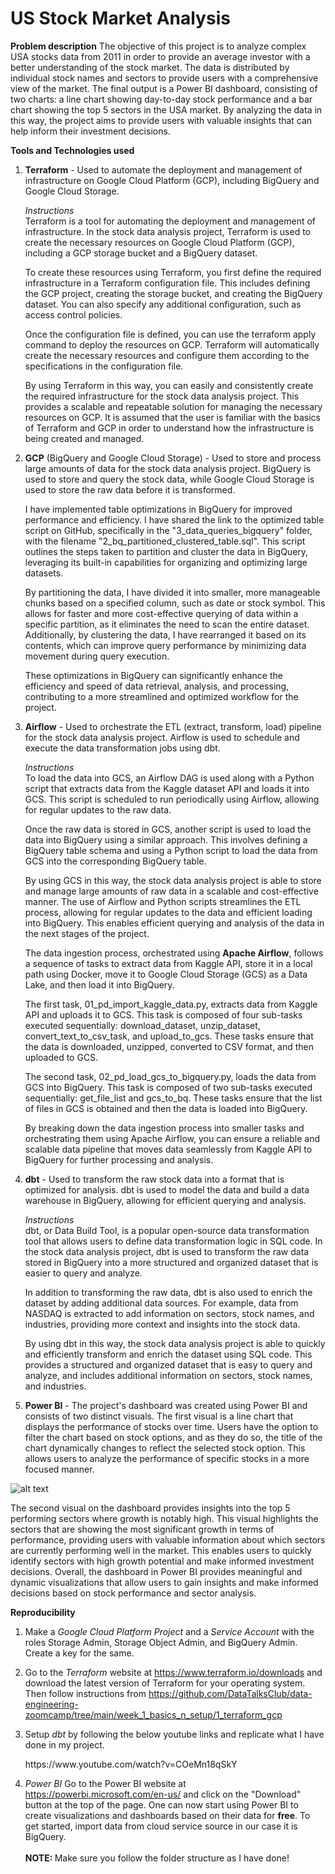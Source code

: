 # US Stock Market Analysis
<b>Problem description</b>
The objective of this project is to analyze complex USA stocks data from 2011 in order to provide an average investor with a better understanding of the stock market. The data is distributed by individual stock names and sectors to provide users with a comprehensive view of the market. The final output is a Power BI dashboard, consisting of two charts: a line chart showing day-to-day stock performance and a bar chart showing the top 5 sectors in the USA market. By analyzing the data in this way, the project aims to provide users with valuable insights that can help inform their investment decisions.

<b>Tools and Technologies used</b>
1. <b>Terraform</b> - Used to automate the deployment and management of infrastructure on Google Cloud Platform (GCP), including BigQuery and Google Cloud Storage.

    <i>Instructions</i><br>
    Terraform is a tool for automating the deployment and management of infrastructure. In the stock data analysis project, Terraform is used to create the necessary resources on Google Cloud Platform (GCP), including a GCP storage bucket and a BigQuery dataset.

    To create these resources using Terraform, you first define the required infrastructure in a Terraform configuration file. This includes defining the GCP project, creating the storage bucket, and creating the BigQuery dataset. You can also specify any additional configuration, such as access control policies.

    Once the configuration file is defined, you can use the terraform apply command to deploy the resources on GCP. Terraform will automatically create the necessary resources and configure them according to the specifications in the configuration file.

    By using Terraform in this way, you can easily and consistently create the required infrastructure for the stock data analysis project. This provides a scalable and repeatable solution for managing the necessary resources on GCP. It is assumed that the user is familiar with the basics of Terraform and GCP in order to understand how the infrastructure is being created and managed.

2. <b>GCP</b> (BigQuery and Google Cloud Storage) - Used to store and process large amounts of data for the stock data analysis project. BigQuery is used to store and query the stock data, while Google Cloud Storage is used to store the raw data before it is transformed.

    I have implemented table optimizations in BigQuery for improved performance and efficiency. I have shared the link to the optimized table script on GitHub, specifically in the "3_data_queries_bigquery" folder, with the filename "2_bq_partitioned_clustered_table.sql". This script outlines the steps taken to partition and cluster the data in BigQuery, leveraging its built-in capabilities for organizing and optimizing large datasets.

    By partitioning the data, I have divided it into smaller, more manageable chunks based on a specified column, such as date or stock symbol. This allows for faster and more cost-effective querying of data within a specific partition, as it eliminates the need to scan the entire dataset. Additionally, by clustering the data, I have rearranged it based on its contents, which can improve query performance by minimizing data movement during query execution.

    These optimizations in BigQuery can significantly enhance the efficiency and speed of data retrieval, analysis, and processing, contributing to a more streamlined and optimized workflow for the project.

3. <b>Airflow</b> - Used to orchestrate the ETL (extract, transform, load) pipeline for the stock data analysis project. Airflow is used to schedule and execute the data transformation jobs using dbt.

    <i>Instructions</i><br>
    To load the data into GCS, an Airflow DAG is used along with a Python script that extracts data from the Kaggle dataset API and loads it into GCS. This script is scheduled to run periodically using Airflow, allowing for regular updates to the raw data.

    Once the raw data is stored in GCS, another script is used to load the data into BigQuery using a similar approach. This involves defining a BigQuery table schema and using a Python script to load the data from GCS into the corresponding BigQuery table.

    By using GCS in this way, the stock data analysis project is able to store and manage large amounts of raw data in a scalable and cost-effective manner. The use of Airflow and Python scripts streamlines the ETL process, allowing for regular updates to the data and efficient loading into BigQuery. This enables efficient querying and analysis of the data in the next stages of the project.

    The data ingestion process, orchestrated using <b>Apache Airflow</b>, follows a sequence of tasks to extract data from Kaggle API, store it in a local path using Docker, move it to Google Cloud Storage (GCS) as a Data Lake, and then load it into BigQuery.

    The first task, 01_pd_import_kaggle_data.py, extracts data from Kaggle API and uploads it to GCS. This task is composed of four sub-tasks executed sequentially: download_dataset, unzip_dataset, convert_text_to_csv_task, and upload_to_gcs. These tasks ensure that the data is downloaded, unzipped, converted to CSV format, and then uploaded to GCS.

    The second task, 02_pd_load_gcs_to_bigquery.py, loads the data from GCS into BigQuery. This task is composed of two sub-tasks executed sequentially: get_file_list and gcs_to_bq. These tasks ensure that the list of files in GCS is obtained and then the data is loaded into BigQuery.

    By breaking down the data ingestion process into smaller tasks and orchestrating them using Apache Airflow, you can ensure a reliable and scalable data pipeline that moves data seamlessly from Kaggle API to BigQuery for further processing and analysis.

4. <b>dbt</b> - Used to transform the raw stock data into a format that is optimized for analysis. dbt is used to model the data and build a data warehouse in BigQuery, allowing for efficient querying and analysis.

    <i>Instructions</i><br>
    dbt, or Data Build Tool, is a popular open-source data transformation tool that allows users to define data transformation logic in SQL code. In the stock data analysis project, dbt is used to transform the raw data stored in BigQuery into a more structured and organized dataset that is easier to query and analyze.

    In addition to transforming the raw data, dbt is also used to enrich the dataset by adding additional data sources. For example, data from NASDAQ is extracted to add information on sectors, stock names, and industries, providing more context and insights into the stock data.

    By using dbt in this way, the stock data analysis project is able to quickly and efficiently transform and enrich the dataset using SQL code. This provides a structured and organized dataset that is easy to query and analyze, and includes additional information on sectors, stock names, and industries.

5. <b>Power BI</b> - The project's dashboard was created using Power BI and consists of two distinct visuals. The first visual is a line chart that displays the performance of stocks over time. Users have the option to filter the chart based on stock options, and as they do so, the title of the chart dynamically changes to reflect the selected stock option. This allows users to analyze the performance of specific stocks in a more focused manner.

![alt text](https://github.com/poshkaran04/stocks_data_transform/blob/analytic/5_dashboard_powerbi/Image_Stocks_Data_Transaform.JPG)

The second visual on the dashboard provides insights into the top 5 performing sectors where growth is notably high. This visual highlights the sectors that are showing the most significant growth in terms of performance, providing users with valuable information about which sectors are currently performing well in the market. This enables users to quickly identify sectors with high growth potential and make informed investment decisions. Overall, the dashboard in Power BI provides meaningful and dynamic visualizations that allow users to gain insights and make informed decisions based on stock performance and sector analysis.

<b>Reproducibility</b>

1. Make a <i>Google Cloud Platform Project</i> and a <i>Service Account</i> with the roles Storage Admin, Storage Object Admin, and BigQuery Admin. Create a key for the same.

2. Go to the <i>Terraform</i> website at https://www.terraform.io/downloads and download the latest version of Terraform for your operating system. Then follow instructions from <link>https://github.com/DataTalksClub/data-engineering-zoomcamp/tree/main/week_1_basics_n_setup/1_terraform_gcp</link>

3. Setup <i>dbt</i> by following the below youtube links and replicate what I have done in my project.
    <link>https://www.youtube.com/watch?v=COeMn18qSkY</link>

4. <i>Power BI</i> Go to the Power BI website at https://powerbi.microsoft.com/en-us/ and click on the "Download" button at the top of the page. One can now start using Power BI to create visualizations and dashboards based on their data for <b>free</b>. To get started, import data from cloud service source in our case it is BigQuery. 
<br><br>
<b>NOTE: </b>Make sure you follow the folder structure as I have done!